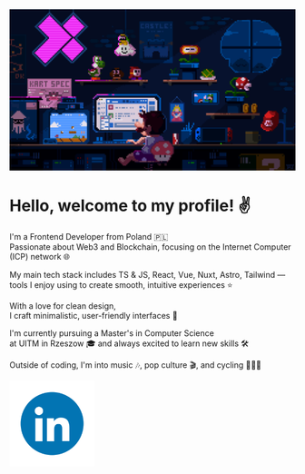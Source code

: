 <div align="center">
<img src="images/mario.gif" alt="Opis zdjęcia" width="550" height="auto">
</div>

# Hello, welcome to my profile! ✌️

I'm a Frontend Developer from Poland 🇵🇱  
Passionate about Web3 and Blockchain, focusing on the Internet Computer (ICP) network 🌐

My main tech stack includes TS & JS, React, Vue, Nuxt, Astro, Tailwind —  
tools I enjoy using to create smooth, intuitive experiences ⭐️

With a love for clean design,  
I craft minimalistic, user-friendly interfaces 💎

I'm currently pursuing a Master's in Computer Science  
at UITM in Rzeszow 🎓 and always excited to learn new skills 🛠️

Outside of coding, I'm into music 🎶, pop culture 🎬, and cycling 🚴🏻‍♂️

<div align="left">
  <a href="https://www.linkedin.com/in/jakub-rzepka/" target="_blank">
    <img src="images/linkedin.gif" alt="LinkedIn" width="150">
  </a>
</div>

<!--
**Jqoobo/Jqoobo** is a ✨ _special_ ✨ repository because its `README.md` (this file) appears on your GitHub profile.

Here are some ideas to get you started:

- 🔭 I’m currently working on ...
- 🌱 I’m currently learning ...
- 👯 I’m looking to collaborate on ...
- 🤔 I’m looking for help with ...
- 💬 Ask me about ...
- 📫 How to reach me: ...
- 😄 Pronouns: ...
- ⚡ Fun fact: ...
-->
